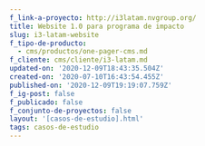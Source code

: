 ```yaml
---
f_link-a-proyecto: http://i3latam.nvgroup.org/
title: Website 1.0 para programa de impacto
slug: i3-latam-website
f_tipo-de-producto:
  - cms/productos/one-pager-cms.md
f_cliente: cms/cliente/i3-latam.md
updated-on: '2020-12-09T18:43:35.504Z'
created-on: '2020-07-10T16:43:54.455Z'
published-on: '2020-12-09T19:19:07.759Z'
f_ig-post: false
f_publicado: false
f_conjunto-de-proyectos: false
layout: '[casos-de-estudio].html'
tags: casos-de-estudio
---
```



